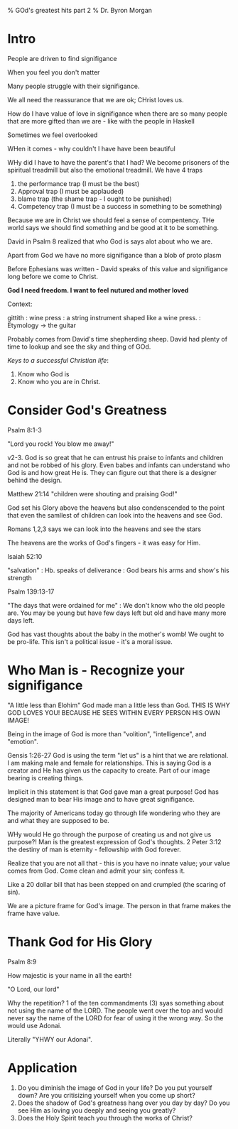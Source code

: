 % GOd's greatest hits part 2
% Dr. Byron Morgan

# Intro 

People are driven to find signifigance

When you feel you don't matter

Many people struggle with their signifigance.

We all need the reassurance that we are ok; CHrist loves us.

How do I have value of love in signifigance when there are so many people that
are more gifted than we are - like with the people in Haskell

Sometimes we feel overlooked

WHen it comes - why couldn't I have have been beautiful

WHy did I have to have the parent's that I had? We become prisoners of the
spiritual treadmill but also the emotional treadmill. We have 4 traps

  1. the performance trap (I must be the best)
  1. Approval trap (I must be applauded)
  1. blame trap (the shame trap - I ought to be punished)
  1. Competency trap (I must be a success in something to be something)

Because we are in Christ we should feel a sense of compentency. THe world says
we should find something and be good at it to be something. 

David in Psalm 8 realized that who God is says alot about who we are. 

Apart from God we have no more signifigance than a blob of proto plasm

Before Ephesians was written - David speaks of this value and signifigance long
before we come to Christ.

__God I need freedom. I want to feel nutured and mother loved__

Context: 

gittith
: wine press
: a string instrument shaped like a wine press. 
: Etymology → the guitar 

Probably comes from David's time shepherding sheep. David had plenty of time to
lookup and see the sky and thing of GOd.

_Keys to a successful Christian life_:

  1. Know who God is
  1. Know who you are in Christ.

# Consider God's Greatness

Psalm 8:1-3

"Lord you rock! You blow me away!"

v2-3. God is so great that he can entrust his praise to infants and children
and not be robbed of his glory. Even babes and infants can understand who God
is and how great He is. They can figure out that there is a designer behind the
design.

Matthew 21:14 "children were shouting and praising God!"

God set his Glory above the heavens but also condenscended to the point that
even the samllest of children can look into the heavens and see God.

Romans 1,2,3 says we can look into the heavens and see the stars

The heavens are the works of God's fingers - it was easy for Him.

Isaiah 52:10

"salvation"
: Hb. speaks of deliverance
: God bears his arms and show's his strength

Psalm 139:13-17

"The days that were ordained for me"
: We don't know who the old people are. You may be young but have few days left
but old and have many more days left.

God has vast thoughts about the baby in the mother's womb! We ought to be
pro-life.  This isn't a political issue - it's a moral issue.

#  Who Man is - Recognize your signifigance

"A little less than Elohim"
God made man a little less than God. THIS IS WHY GOD LOVES YOU! BECAUSE HE SEES
WITHIN EVERY PERSON HIS OWN IMAGE! 

Being in the image of God is more than "volition", "intelligence", and
"emotion".

Gensis 1:26-27 God is using the term "let us" is a hint that we are relational.
I am making male and female for relationships. This is saying God is a creator
and He has given us the capacity to create. Part of our image bearing is
creating things. 

Implicit in this statement is that God gave man a great purpose! God has
designed man to bear His image and to have great signifigance.

The majority of Americans today go through life wondering who they are and what
they are supposed to be.

WHy would He go through the purpose of creating us and not give us purpose?!
Man is the greatest expression of God's thoughts. 2 Peter 3:12 the destiny of
man is eternity - fellowship with God forever.

Realize that you are not all that - this is you have no innate value; your
value comes from God. Come clean and admit your sin; confess it. 

Like a 20 dollar bill that has been stepped on and crumpled (the scaring of
sin).

We are a picture frame for God's image. The person in that frame makes the
frame have value.

# Thank God for His Glory

Psalm 8:9

How majestic is your name in all the earth!

"O Lord, our lord"

Why the repetition? 1 of the ten commandments (3) syas something about not
using the name of the LORD. The people went over the top and would never
say the name of the LORD for fear of using it the wrong way. So the would
use Adonai. 

Literally "YHWY our Adonai".  

# Application

1. Do you diminish the image of God in your life? Do you put yourself down? Are
   you critisizing yourself when you come up short?
1. Does the shadow of God's greatness hang over you day by day? Do you see Him
   as loving you deeply and seeing you greatly?
1. Does the Holy Spirit teach you through the works of Christ?

